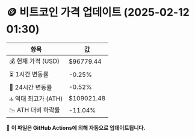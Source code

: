# 🪙 비트코인 가격 업데이트 (2025-02-12 01:30)

| 항목                | 값 |
|--------------------|----------------|
| 💰 현재 가격 (USD) | $96779.44 |
| ⏳ 1시간 변동률    | -0.25% |
| 📆 24시간 변동률   | -0.52% |
| 🔝 역대 최고가 (ATH) | $109021.48 |
| 📉 ATH 대비 하락률 | -11.04% |

🔄 **이 파일은 GitHub Actions에 의해 자동으로 업데이트됩니다.**
